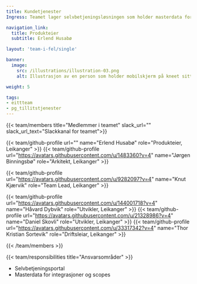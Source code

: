 ```yaml
---
title: Kundetjenester
Ingress: Teamet lager selvbetjeningsløsningen som holder masterdata for produktene som FEL har ansvar for.

navigation_link:
  title: Produkteier
  subtitle: Erlend Husabø

layout: 'team-i-fel/single'

banner:
  image:
    src: /illustrations/illustration-03.png
    alt: Illustrasjon av en person som holder mobilskjerm på kneet sitt

weight: 5

tags:
- eittteam
- pg_tillitstjenester
---
```


{{< team/members title="Medlemmer i teamet" slack_url="" slack_url_text="Slackkanal for teamet">}}

  {{< team/github-profile url="" name="Erlend Husabø" role="Produkteier,  Leikanger" >}}
  {{< team/github-profile url="https://avatars.githubusercontent.com/u/1483360?v=4" name="Jørgen Binningsbø" role="Arkitekt,  Leikanger" >}}

  {{< team/github-profile url="https://avatars.githubusercontent.com/u/9282097?v=4" name="Knut Kjærvik" role="Team Lead, Leikanger" >}}

  {{< team/github-profile url="https://avatars.githubusercontent.com/u/144001718?v=4" name="Håvard Dybvik" role="Utvikler, Leikanger" >}}
  {{< team/github-profile url="https://avatars.githubusercontent.com/u/21328986?v=4" name="Daniel Skovli" role="Utvikler, Leikanger" >}}
  {{< team/github-profile url="https://avatars.githubusercontent.com/u/33317342?v=4" name="Thor Kristian Sortevik" role="Driftsleiar, Leikanger" >}}

{{< /team/members >}}

{{< team/responsibilities title="Ansvarsområder" >}}

- Selvbetjeningsportal
- Masterdata for integrasjoner og scopes